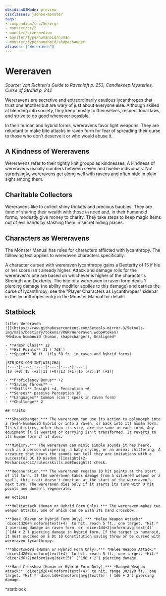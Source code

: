 ```yaml
---
obsidianUIMode: preview
cssclasses: json5e-monster
tags:
- compendium/src/5e/vrgr
- monster/cr/2
- monster/size/medium
- monster/type/humanoid/human
- monster/type/humanoid/shapechanger
aliases: ["Wereraven"]
---
```

# Wereraven
*Source: Van Richten's Guide to Ravenloft p. 253, Candlekeep Mysteries, Curse of Strahd p. 242*  

Wereravens are secretive and extraordinarily cautious lycanthropes that trust one another but are wary of just about everyone else. Although skilled at blending into society, they keep mostly to themselves, respect local laws, and strive to do good whenever possible.

In their human and hybrid forms, wereravens favor light weapons. They are reluctant to make bite attacks in raven form for fear of spreading their curse to those who don't deserve it or who would abuse it.

## A Kindness of Wereravens

Wereravens refer to their tightly knit groups as kindnesses. A kindness of wereravens usually numbers between seven and twelve individuals. Not surprisingly, wereravens get along well with ravens and often hide in plain sight among them.

## Charitable Collectors

Wereravens like to collect shiny trinkets and precious baubles. They are fond of sharing their wealth with those in need and, in their humanoid forms, modestly give money to charity. They take steps to keep magic items out of evil hands by stashing them in secret hiding places.

## Characters as Wereravens

The Monster Manual has rules for characters afflicted with lycanthropy. The following text applies to wereraven characters specifically.

A character cursed with wereraven lycanthropy gains a Dexterity of 15 if his or her score isn't already higher. Attack and damage rolls for the wereraven's bite are based on whichever is higher of the character's Strength and Dexterity. The bite of a wereraven in raven form deals 1 piercing damage (no ability modifier applies to this damage) and carries the curse of lycanthropy; see the "Player Characters as Lycanthropes" sidebar in the lycanthropes entry in the Monster Manual for details.

## Statblock

```ad-statblock
title: Wereraven
![](https://raw.githubusercontent.com/5etools-mirror-3/5etools-img/main/bestiary/tokens/VRGR/Wereraven.webp#token)
*Medium humanoid (human, shapechanger), Unaligned*

- **Armor Class** 12
- **Hit Points** 31 (`7d8`)
- **Speed** 30 ft. (fly 50 ft. in raven and hybrid forms)

|STR|DEX|CON|INT|WIS|CHA|
|:---:|:---:|:---:|:---:|:---:|:---:|
|10 (+0)|15 (+2)|11 (+0)|13 (+1)|15 (+2)|14 (+2)|

- **Proficiency Bonus** +2
- **Saving Throws** ⏤
- **Skills** Insight +4, Perception +6
- **Senses** passive Perception 16
- **Languages** Common (can't speak in raven form)
- **Challenge** 2

## Traits

***Shapechanger.*** The wereraven can use its action to polymorph into a raven-humanoid hybrid or into a raven, or back into its human form. Its statistics, other than its size, are the same in each form. Any equipment it is wearing or carrying isn't transformed. It reverts to its human form if it dies.

***Mimicry.*** The wereraven can mimic simple sounds it has heard, such as a person whispering, a baby crying, or an animal chittering. A creature that hears the sounds can tell they are imitations with a successful DC 10 Wisdom ([Insight](2-Mechanics/CLI/rules/skills.md#Insight)) check.

***Regeneration.*** The wereraven regains 10 hit points at the start of its turn. If the wereraven takes damage from a silvered weapon or a spell, this trait doesn't function at the start of the wereraven's next turn. The wereraven dies only if it starts its turn with 0 hit points and doesn't regenerate.

## Actions

***Multiattack (Human or Hybrid Form Only).*** The wereraven makes two weapon attacks, one of which can be with its hand crossbow.

***Beak (Raven or Hybrid Form Only).*** *Melee Weapon Attack:* `dice:1d20+4|noform|text(+4)` to hit, reach 5 ft., one target. *Hit:* 1 piercing damage in raven form, or `dice:1d4+2|noform|avg|text(4)` (`1d4 + 2`) piercing damage in hybrid form. If the target is humanoid, it must succeed on a DC 10 Constitution saving throw or be cursed with wereraven lycanthropy.

***Shortsword (Human or Hybrid Form Only).*** *Melee Weapon Attack:* `dice:1d20+4|noform|text(+4)` to hit, reach 5 ft., one target. *Hit:* `dice:1d6+2|noform|avg|text(5)` (`1d6 + 2`) piercing damage.

***Hand Crossbow (Human or Hybrid Form Only).*** *Ranged Weapon Attack:* `dice:1d20+4|noform|text(+4)` to hit, range 30/120 ft., one target. *Hit:* `dice:1d6+2|noform|avg|text(5)` (`1d6 + 2`) piercing damage.
```
^statblock